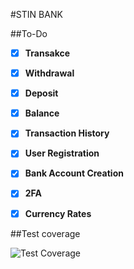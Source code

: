 #STIN BANK

##To-Do

- [x] **Transakce**
- [x] **Withdrawal**
- [x] **Deposit**
- [x] **Balance**
- [x] **Transaction History**
- [x] **User Registration**
- [x] **Bank Account Creation**
- [x] **2FA**
- [x] **Currency Rates**


##Test coverage

![Test Coverage](https://img.shields.io/badge/Test%20Coverage-71%25-brightgreen)
